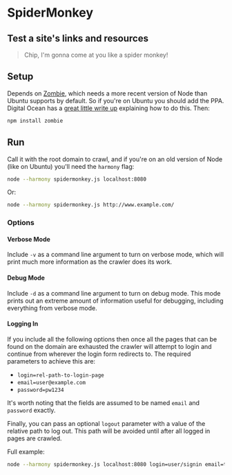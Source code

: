 # SpiderMonkey

## Test a site's links and resources

> Chip, I'm gonna come at you like a spider monkey!

## Setup

Depends on [Zombie](http://zombie.js.org/),
which needs a more recent version of Node than Ubuntu supports by default.
So if you're on Ubuntu you should add the PPA. Digital Ocean has a
[great little write up](https://www.digitalocean.com/community/tutorials/how-to-install-node-js-on-an-ubuntu-14-04-server)
explaining how to do this. Then:

```bash
npm install zombie
```

## Run

Call it with the root domain to crawl, and if you're on an old version of Node (like on Ubuntu)
you'll need the `harmony` flag:

```bash
node --harmony spidermonkey.js localhost:8080
```

Or:

```bash
node --harmony spidermonkey.js http://www.example.com/
```

### Options

#### Verbose Mode

Include `-v` as a command line argument to turn on verbose mode,
which will print much more information as the crawler does its work.

#### Debug Mode

Include `-d` as a command line argument to turn on debug mode.
This mode prints out an extreme amount of information useful for debugging,
including everything from verbose mode.

#### Logging In

If you include all the following options then once all the pages that can be
found on the domain are exhausted the crawler will attempt to login and
continue from wherever the login form redirects to.
The required parameters to achieve this are:

 * `login=rel-path-to-login-page`
 * `email=user@example.com`
 * `password=pw1234`

It's worth noting that the fields are assumed to be named `email` and `password` exactly.

Finally, you can pass an optional `logout` parameter with a value of the relative path to log out.
This path will be avoided until after all logged in pages are crawled.

Full example:

```bash
node --harmony spidermonkey.js localhost:8080 login=user/signin email=test@example.com password=testpass logout=user/signout
```
